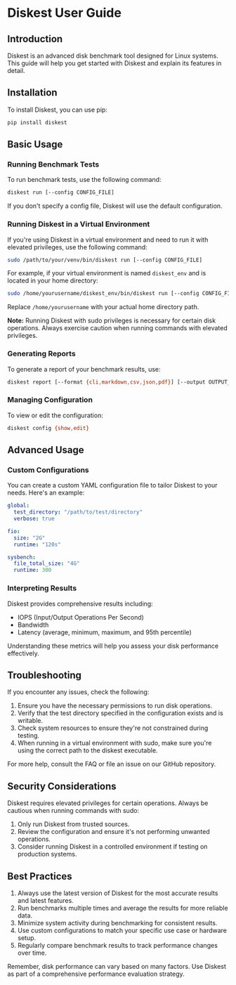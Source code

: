 # Diskest User Guide

## Introduction

Diskest is an advanced disk benchmark tool designed for Linux systems. This guide will help you get started with Diskest and explain its features in detail.

## Installation

To install Diskest, you can use pip:

```bash
pip install diskest
```

## Basic Usage

### Running Benchmark Tests

To run benchmark tests, use the following command:

```bash
diskest run [--config CONFIG_FILE]
```

If you don't specify a config file, Diskest will use the default configuration.

### Running Diskest in a Virtual Environment

If you're using Diskest in a virtual environment and need to run it with elevated privileges, use the following command:

```bash
sudo /path/to/your/venv/bin/diskest run [--config CONFIG_FILE]
```

For example, if your virtual environment is named `diskest_env` and is located in your home directory:

```bash
sudo /home/yourusername/diskest_env/bin/diskest run [--config CONFIG_FILE]
```

Replace `/home/yourusername` with your actual home directory path.

**Note:** Running Diskest with sudo privileges is necessary for certain disk operations. Always exercise caution when running commands with elevated privileges.

### Generating Reports

To generate a report of your benchmark results, use:

```bash
diskest report [--format {cli,markdown,csv,json,pdf}] [--output OUTPUT_FILE]
```

### Managing Configuration

To view or edit the configuration:

```bash
diskest config {show,edit}
```

## Advanced Usage

### Custom Configurations

You can create a custom YAML configuration file to tailor Diskest to your needs. Here's an example:

```yaml
global:
  test_directory: "/path/to/test/directory"
  verbose: true

fio:
  size: "2G"
  runtime: "120s"

sysbench:
  file_total_size: "4G"
  runtime: 300
```

### Interpreting Results

Diskest provides comprehensive results including:
- IOPS (Input/Output Operations Per Second)
- Bandwidth
- Latency (average, minimum, maximum, and 95th percentile)

Understanding these metrics will help you assess your disk performance effectively.

## Troubleshooting

If you encounter any issues, check the following:
1. Ensure you have the necessary permissions to run disk operations.
2. Verify that the test directory specified in the configuration exists and is writable.
3. Check system resources to ensure they're not constrained during testing.
4. When running in a virtual environment with sudo, make sure you're using the correct path to the diskest executable.

For more help, consult the FAQ or file an issue on our GitHub repository.

## Security Considerations

Diskest requires elevated privileges for certain operations. Always be cautious when running commands with sudo:
1. Only run Diskest from trusted sources.
2. Review the configuration and ensure it's not performing unwanted operations.
3. Consider running Diskest in a controlled environment if testing on production systems.

## Best Practices

1. Always use the latest version of Diskest for the most accurate results and latest features.
2. Run benchmarks multiple times and average the results for more reliable data.
3. Minimize system activity during benchmarking for consistent results.
4. Use custom configurations to match your specific use case or hardware setup.
5. Regularly compare benchmark results to track performance changes over time.

Remember, disk performance can vary based on many factors. Use Diskest as part of a comprehensive performance evaluation strategy.